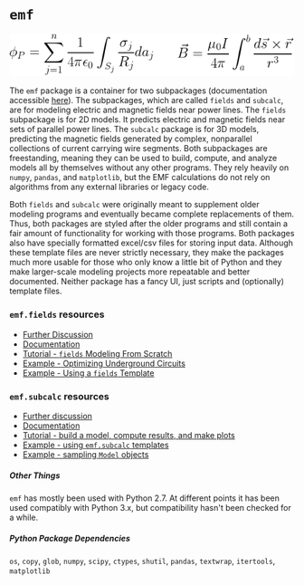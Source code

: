 # `emf`

![equations](docs/img/both-equations.png)

The `emf` package is a container for two subpackages (documentation accessible [here](docs/index.html)). The subpackages, which are called `fields` and `subcalc`, are for modeling electric and magnetic fields near power lines. The `fields` subpackage is for 2D models. It predicts electric and magnetic fields near sets of parallel power lines. The `subcalc` package is for 3D models, predicting the magnetic fields generated by complex, nonparallel collections of current carrying wire segments. Both subpackages are freestanding, meaning they can be used to build, compute, and analyze models all by themselves without any other programs. They rely heavily on `numpy`, `pandas`, and `matplotlib`, but the EMF calculations do not rely on algorithms from any external libraries or legacy code.

Both `fields` and `subcalc` were originally meant to supplement older modeling programs and eventually became complete replacements of them. Thus, both packages are styled after the older programs and still contain a fair amount of functionality for working with those programs. Both packages also have specially formatted excel/csv files for storing input data. Although these template files are never strictly necessary, they make the packages much more usable for those who only know a little bit of Python and they make larger-scale modeling projects more repeatable and better documented. Neither package has a fancy UI, just scripts and (optionally) template files.

### `emf.fields` resources

* <a href="docs/README-fields.html">Further Discussion</a>
* <a href="docs/emf.fields.html">Documentation</a>
* <a href="docs/fields-workflow-from-scratch.html">Tutorial - `fields` Modeling From Scratch</a>
* <a href="docs/underground-line-optimization.html">Example - Optimizing Underground Circuits</a>
* <a href="docs/using-a-template.html">Example - Using a `fields` Template</a>

### `emf.subcalc` resources

* <a href="docs/README-subcalc.html">Further discussion</a>
* <a href="docs/emf.subcalc.html">Documentation</a>
* <a href="docs/small-model-tutorial.html">Tutorial - build a model, compute results, and make plots</a>
* <a href="docs/tower-and-footprint-templates.html">Example - using `emf.subcalc` templates</a>
* <a href="docs/sampling-model-objects.html">Example - sampling `Model` objects</a>

##### Other Things

`emf` has mostly been used with Python 2.7. At different points it has been used compatibly with Python 3.x, but compatibility hasn't been checked for a while.

##### Python Package Dependencies
`os`, `copy`, `glob`, `numpy`, `scipy`, `ctypes`, `shutil`, `pandas`, `textwrap`, `itertools`, `matplotlib`
